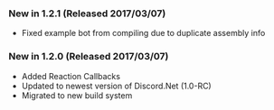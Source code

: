 ### New in 1.2.1 (Released 2017/03/07)
* Fixed example bot from compiling due to duplicate assembly info

### New in 1.2.0 (Released 2017/03/07)

* Added Reaction Callbacks
* Updated to newest version of Discord.Net (1.0-RC)
* Migrated to new build system